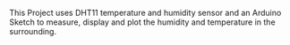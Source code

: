 This Project uses DHT11 temperature and humidity sensor and an Arduino Sketch to measure, display and plot the humidity and temperature in the surrounding.

